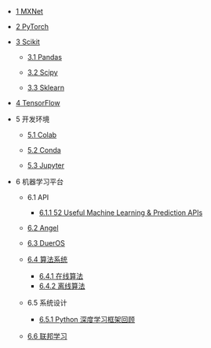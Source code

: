   - [1 MXNet](/MXNet/README.md)
    
  - [2 PyTorch](/PyTorch/README.md)
    
  - [3 Scikit](/Scikit/README.md)
    - [3.1 Pandas](/Scikit/Pandas/README.md)
      
    - [3.2 Scipy](/Scikit/Scipy/README.md)
      
    - [3.3 Sklearn](/Scikit/Sklearn/README.md)
      
  - [4 TensorFlow](/TensorFlow/README.md)
    
  - 5 开发环境
    - [5.1 Colab](/开发环境/Colab/README.md)
      
    - [5.2 Conda](/开发环境/Conda/README.md)
      
    - [5.3 Jupyter](/开发环境/Jupyter/README.md)
      
  - 6 机器学习平台
    - 6.1 API
      - [6.1.1 52 Useful Machine Learning & Prediction APIs](/机器学习平台/API/52%20Useful%20Machine%20Learning%20&%20Prediction%20APIs.md)
    - [6.2 Angel](/机器学习平台/Angel.md)
    - [6.3 DuerOS](/机器学习平台/DuerOS/README.md)
      
    - [6.4 算法系统](/机器学习平台/算法系统/README.md)
      - [6.4.1 在线算法](/机器学习平台/算法系统/在线算法.md)
      - [6.4.2 离线算法](/机器学习平台/算法系统/离线算法.md)
    - 6.5 系统设计
      - [6.5.1 Python 深度学习框架回顾](/机器学习平台/系统设计/Python%20深度学习框架回顾.md)
    - [6.6 联邦学习](/机器学习平台/联邦学习/README.md)
      